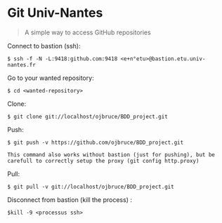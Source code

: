 Git Univ-Nantes
===============

> A simple way to access GitHub repositories

Connect to bastion (ssh):

```$ ssh -f -N -L:9418:github.com:9418 <e+n°etu>@bastion.etu.univ-nantes.fr```

Go to your wanted repository:

```$ cd <wanted-repository>```

Clone:

```$ git clone git://localhost/ojbruce/BDD_project.git```

Push:

```$ git push -v https://github.com/ojbruce/BDD_project.git``` 

```This command also works without bastion (just for pushing), but be carefull to correctly setup the proxy (git config http.proxy)```


Pull:

```$ git pull -v git://localhost/ojbruce/BDD_project.git```

Disconnect from bastion (kill the process) :

```$kill -9 <processus ssh>```
